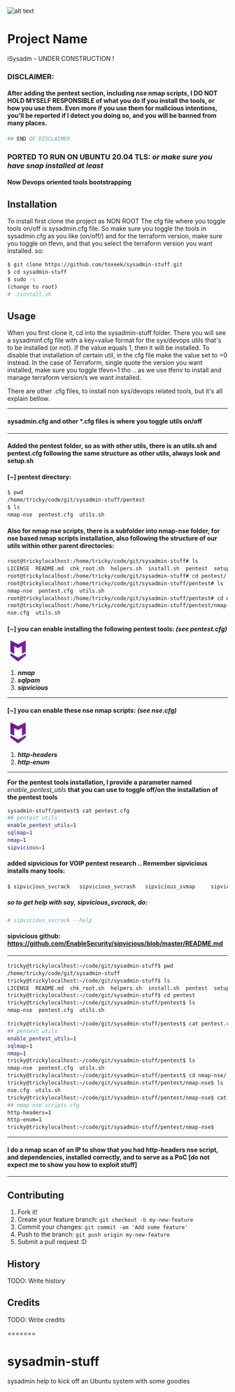 ![alt text](https://cdn.wccftech.com/wp-content/uploads/2015/09/First_Assault_group_shot_1442394288.png)


# Project Name

iSysadm - UNDER CONSTRUCTION !

### DISCLAIMER:
#### After adding the pentest section, including nse nmap scripts, I DO NOT HOLD MYSELF RESPONSIBLE of what you do if you install the tools, or how you use them. Even more if you use them for malicious intentions, you'll be reported if I detect you doing so, and you will be banned from many places.
```bash
## END OF DISCLAIMER
```

### PORTED TO RUN ON UBUNTU 20.04 TLS: *or make sure you have snap installed at least*

#### Now Devops oriented tools bootstrapping

## Installation

To install first clone the project as NON ROOT 
The cfg file where you toggle tools on/off is sysadmin.cfg file. So make sure you toggle the 
tools in sysadmin.cfg as you like (on/off/) and for the terraform version, make sure you toggle on tfevn, and that you select the terraform version you want installed.
so: 
```bash
$ git clone https://github.com/toxeek/sysadmin-stuff.git
$ cd sysadmin-stuff
$ sudo -s
(change to root)
# ./install.sh
```

## Usage
When you first clone it, cd into the sysadmin-stuff folder. There you will see a sysadminf.cfg file with a key=value format for the sys/devops utils that's to be installed (or not). if the value equals 1, then it will be installed. To disable that installation of certain util, in the cfg file make the value  set to =0 instead. In the case of Terraform, single quote the version you want installed, make sure you toggle tfevn=1 tho .. as we use tfenv to install and manage terraform version/s we want installed.

There are other .cfg files, to install non sys/devops related tools, but it's all explain bellow.

***
#### sysadmin.cfg and other *.cfg files is where you toggle utils on/off
***
#### Added the pentest folder, so as with other utils, there is an utils.sh and pentest.cfg following the same structure as other utils, always look and setup.sh

#### [~] pentest directory:
```bash
$ pwd
/home/tricky/code/git/sysadmin-stuff/pentest
$ ls
nmap-nse  pentest.cfg  utils.sh
```

#### Also for nmap nse scripts, there is a subfolder into nmap-nse folder, for nse based nmap scripts installation, also following the structure of our utils within other parent directories:
```bash
root@trickylocalhost:/home/tricky/code/git/sysadmin-stuff# ls
LICENSE  README.md  chk_root.sh  helpers.sh  install.sh  pentest  setup.sh  sysadmin.cfg  utils.sh
root@trickylocalhost:/home/tricky/code/git/sysadmin-stuff# cd pentest/
root@trickylocalhost:/home/tricky/code/git/sysadmin-stuff/pentest# ls
nmap-nse  pentest.cfg  utils.sh
root@trickylocalhost:/home/tricky/code/git/sysadmin-stuff/pentest# cd nmap-nse/
root@trickylocalhost:/home/tricky/code/git/sysadmin-stuff/pentest/nmap-nse# ls
nse.cfg  utils.sh
```
#### [~] you can enable installing the following pentest tools: ***(see pentest.cfg)***
![alt text](https://github.com/adam-p/markdown-here/raw/master/src/common/images/icon48.png "pentest tools")
1. ***nmap***
2. ***sqlpam***
4. ***sipvicious***
___
#### [~] you can enable these nse nmap scripts: ***(see nse.cfg)***
![alt text](https://github.com/adam-p/markdown-here/raw/master/src/common/images/icon48.png "nse scripts")
1. ***http-headers***
2. ***http-enum***
___

**For the pentest tools installation, I provide a parameter named** *enable_pentest_utils* **that you can use to toggle off/on the installation of the pentest tools**
```bash
sysadmin-stuff/pentest$ cat pentest.cfg
## pentest utils
enable_pentest_utils=1
sqlmap=1
nmap=1
sipvicious=1
```
#### added sipvicious for VOIP pentest research .. Remember sipvicious installs many tools:
```bash 
$ sipvicious_svcrack   sipvicious_svcrash   sipvicious_svmap     sipvicious_svreport  sipvicious_svwar
```
##### so to get help with say, sipvicious_svcrack, do:
```bash
# sipvicious_svcrack --help
```
#### sipvicious github: https://github.com/EnableSecurity/sipvicious/blob/master/README.md
___
```bash
tricky@trickylocalhost:~/code/git/sysadmin-stuff$ pwd
/home/tricky/code/git/sysadmin-stuff
tricky@trickylocalhost:~/code/git/sysadmin-stuff$ ls
LICENSE  README.md  chk_root.sh  helpers.sh  install.sh  pentest  setup.sh  sysadmin.cfg  utils.sh
tricky@trickylocalhost:~/code/git/sysadmin-stuff$ cd pentest
tricky@trickylocalhost:~/code/git/sysadmin-stuff/pentest$ ls
nmap-nse  pentest.cfg  utils.sh
```
```bash
tricky@trickylocalhost:~/code/git/sysadmin-stuff/pentest$ cat pentest.cfg
## pentest utils
enable_pentest_utils=1
sqlmap=1
nmap=1
tricky@trickylocalhost:~/code/git/sysadmin-stuff/pentest$ ls
nmap-nse  pentest.cfg  utils.sh
tricky@trickylocalhost:~/code/git/sysadmin-stuff/pentest$ cd nmap-nse/
tricky@trickylocalhost:~/code/git/sysadmin-stuff/pentest/nmap-nse$ ls
nse.cfg  utils.sh
tricky@trickylocalhost:~/code/git/sysadmin-stuff/pentest/nmap-nse$ cat nse.cfg
## nmap nse scripts cfg
http-headers=1
http-enum=1
tricky@trickylocalhost:~/code/git/sysadmin-stuff/pentest/nmap-nse$ 
```
___
#### **I do a nmap scan of an IP to show that you had http-headers nse script, and dependencies, installed correctly, and to serve as a PoC [do not expect me to show you how to exploit stuff]**
___

## Contributing

1. Fork it!
2. Create your feature branch: `git checkout -b my-new-feature`
3. Commit your changes: `git commit -am 'Add some feature'`
4. Push to the branch: `git push origin my-new-feature`
5. Submit a pull request :D

## History

TODO: Write history

## Credits

TODO: Write credits

=======
# sysadmin-stuff
sysadmin help to kick off an Ubuntu system with some goodies
